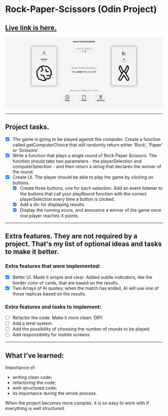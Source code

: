 # Rock-Paper-Scissors (Odin Project)

## [Live link is here.](https://x6nenko.github.io/Odin-Rock-Paper-Scissors/)

![Preview of a website.](./assets/preview.png)

---

## Project tasks.
- [x] The game is going to be played against the computer. Create a function called getComputerChoice that will randomly return either ‘Rock’, ‘Paper’ or ‘Scissors’.
- [x] Write a function that plays a single round of Rock Paper Scissors. The function should take two parameters - the playerSelection and computerSelection - and then return a string that declares the winner of the round.
- [x] Create UI. The player should be able to play the game by clicking on buttons.
    - [x] Create three buttons, one for each selection. Add an event listener to the buttons that call your playRound function with the correct playerSelection every time a button is clicked.
    - [x] Add a div for displaying results.
    - [x] Display the running score, and announce a winner of the game once one player reaches X points.

---

## Extra features. They are not required by a project. That's my list of optional ideas and tasks to make it better.

### Extra features that were implemented:
- [x] Better UI. Made it simple and clear. Added subtle indicators, like the border color of cards, that are based on the results.
- [x] Two Arrays of AI quotes: when the match has ended, AI will use one of those replicas based on the results.

### Extra features and tasks to implement:
- [ ] Refactor the code. Make it more clean. DRY.
- [ ] Add a level system.
- [ ] Add the possibility of choosing the number of rounds to be played.
- [ ] Add responsibility for mobile screens.

---

## What I've learned:
Importance of: 
- writing clean code; 
- refactoring the code; 
- well-structured code;
- its importance during the whole process.

When the project becomes more complex, it is so easy to work with if everything is well structured.

